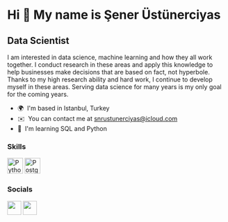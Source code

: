 Hi 👋 My name is Şener Üstünerciyas
===================================

Data Scientist
--------------

I am interested in data science, machine learning and how they all work together. I conduct research in these areas and apply this knowledge to help businesses make decisions that are based on fact, not hyperbole. Thanks to my high research ability and hard work, I continue to develop myself in these areas. Serving data science for many years is my only goal for the coming years.

* 🌍  I'm based in Istanbul, Turkey
* ✉️  You can contact me at [snrustunerciyas@icloud.com](mailto:snrustunerciyas@icloud.com)
* 🧠  I'm learning SQL and Python

### Skills

<p align="left">
<a href="https://www.python.org/" target="_blank" rel="noreferrer"><img src="https://raw.githubusercontent.com/danielcranney/readme-generator/main/public/icons/skills/python-colored.svg" width="36" height="36" alt="Python" /></a>
<a href="https://www.postgresql.org/" target="_blank" rel="noreferrer"><img src="https://raw.githubusercontent.com/danielcranney/readme-generator/main/public/icons/skills/postgresql-colored.svg" width="36" height="36" alt="PostgreSQL" /></a>
</p>


### Socials

<p align="left"> <a href="https://www.github.com/snrustunerciyas" target="_blank" rel="noreferrer"><img src="https://raw.githubusercontent.com/danielcranney/readme-generator/main/public/icons/socials/github.svg" width="32" height="32" /></a> <a href="https://www.linkedin.com/in/şener-üstünerciyas-4677b2105/" target="_blank" rel="noreferrer"><img src="https://raw.githubusercontent.com/danielcranney/readme-generator/main/public/icons/socials/linkedin.svg" width="32" height="32" /></a></p>
